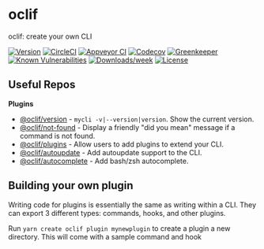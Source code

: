 oclif
======

oclif: create your own CLI

[![Version](https://img.shields.io/npm/v/oclif.svg)](https://npmjs.org/package/oclif)
[![CircleCI](https://circleci.com/gh/oclif/cli/tree/master.svg?style=svg)](https://circleci.com/gh/oclif/cli/tree/master)
[![Appveyor CI](https://ci.appveyor.com/api/projects/status/github/oclif/cli?branch=master&svg=true)](https://ci.appveyor.com/project/heroku/oclif/branch/master)
[![Codecov](https://codecov.io/gh/oclif/cli/branch/master/graph/badge.svg)](https://codecov.io/gh/oclif/cli)
[![Greenkeeper](https://badges.greenkeeper.io/oclif/cli.svg)](https://greenkeeper.io/)
[![Known Vulnerabilities](https://snyk.io/test/npm/oclif/badge.svg)](https://snyk.io/test/npm/oclif)
[![Downloads/week](https://img.shields.io/npm/dw/oclif.svg)](https://npmjs.org/package/oclif)
[![License](https://img.shields.io/npm/l/oclif.svg)](https://github.com/oclif/cli/blob/master/package.json)

Useful Repos
------------

**Plugins**

* [@oclif/version](https://github.com/oclif/version) - `mycli -v|--version|version`. Show the current version.
* [@oclif/not-found](https://github.com/oclif/not-found) - Display a friendly "did you mean" message if a command is not found.
* [@oclif/plugins](https://github.com/oclif/plugins) - Allow users to add plugins to extend your CLI.
* [@oclif/autoupdate](https://github.com/oclif/autoupdate) - Add autoupdate support to the CLI.
* [@oclif/autocomplete](https://github.com/oclif/autocomplete) - Add bash/zsh autocomplete.

Building your own plugin
------------------------

Writing code for plugins is essentially the same as writing within a CLI. They can export 3 different types: commands, hooks, and other plugins.

Run `yarn create oclif plugin mynewplugin` to create a plugin a new directory. This will come with a sample command and hook
